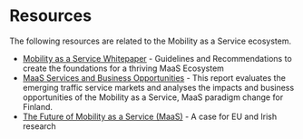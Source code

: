 # Resources

The following resources are related to the Mobility as a Service ecosystem.

* [Mobility as a Service Whitepaper](https://maas-alliance.eu/wp-content/uploads/sites/7/2017/09/MaaS-WhitePaper_final_040917-2.pdf) - Guidelines and Recommendations to create the foundations for a thriving MaaS Ecosystem
* [MaaS Services and Business Opportunities](https://julkaisut.liikennevirasto.fi/pdf8/lts_2015-56_maas_services_web.pdf) - This report evaluates the emerging traffic service markets and analyses the impacts and business opportunities of the Mobility as a Service, MaaS paradigm change for Finland.
* [The Future of Mobility as a Service \(MaaS\)](https://www.tssg.org/files/2016/07/WhitePaper_MaaS_final1.pdf) - A case for EU and Irish research



